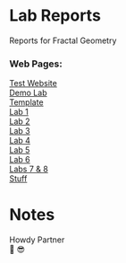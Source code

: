 # Lab Reports
Reports for Fractal Geometry

### Web Pages:
[Test Website](https://cchiltoncarr.github.io/labreports/testwebsite.html) \
[Demo Lab](https://cchiltoncarr.github.io/labreports/testlab.html) \
[Template](https://cchiltoncarr.github.io/labreports/template.html) \
[Lab 1](https://cchiltoncarr.github.io/labreports/lab1.html) \
[Lab 2](https://cchiltoncarr.github.io/labreports/lab2.html) \
[Lab 3](https://cchiltoncarr.github.io/labreports/lab3.html) \
[Lab 4](https://cchiltoncarr.github.io/labreports/lab4.html) \
[Lab 5](https://cchiltoncarr.github.io/labreports/lab5.html) \
[Lab 6](https://cchiltoncarr.github.io/labreports/lab6.html) \
[Labs 7 & 8](https://cchiltoncarr.github.io/labreports/lab78.html) \
[Stuff](https://cchiltoncarr.github.io/labreports/stuff.html) 

# Notes

Howdy Partner\
🤠 😎
